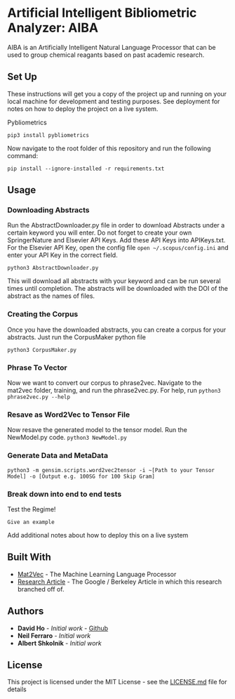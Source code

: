 # Artificial Intelligent Bibliometric Analyzer: AIBA

AIBA is an Artificially Intelligent Natural Language Processor that can be used to group chemical reagants based on past academic research.

## Set Up

These instructions will get you a copy of the project up and running on your local machine for development and testing purposes. See deployment for notes on how to deploy the project on a live system.

Pybliometrics

```
pip3 install pybliometrics
```

Now navigate to the root folder of this repository and run the following command: 
```
pip install --ignore-installed -r requirements.txt
```

## Usage
### Downloading Abstracts
Run the AbstractDownloader.py file in order to download Abstracts under a certain keyword you will enter. Do not forget to create your own SpringerNature and Elsevier API Keys. Add these API Keys into APIKeys.txt. For the Elsevier API Key, open the config file ``` open ~/.scopus/config.ini ``` and enter your API Key in the correct field.

```
python3 AbstractDownloader.py
```
This will download all abstracts with your keyword and can be run several times until completion. The abstracts will be downloaded with the DOI of the abstract as the names of files.

### Creating the Corpus
Once you have the downloaded abstracts, you can create a corpus for your abstracts. Just run the CorpusMaker python file
```
python3 CorpusMaker.py
```

### Phrase To Vector
Now we want to convert our corpus to phrase2vec. Navigate to the mat2vec folder, training, and run the phrase2vec.py. For help, run ```python3 phrase2vec.py --help ```


### Resave as Word2Vec to Tensor File
Now resave the generated model to the tensor model. Run the NewModel.py code.
```python3 NewModel.py```


### Generate Data and MetaData
```
python3 -m gensim.scripts.word2vec2tensor -i ~[Path to your Tensor Model] -o [Output e.g. 100SG for 100 Skip Gram]
```



### Break down into end to end tests

Test the Regime!

```
Give an example
```

Add additional notes about how to deploy this on a live system

## Built With

* [Mat2Vec](https://github.com/materialsintelligence/mat2vec) - The Machine Learning Language Processor
* [Research Article](https://www.nature.com/articles/s41586-019-1335-8#Sec9) - The Google / Berkeley Article in which this research branched off of.

## Authors

* **David Ho** - *Initial work* - [Github](https://github.com/davidhodev)
* **Neil Ferraro** - *Initial work*
* **Albert Shkolnik** - *Initial work*

## License

This project is licensed under the MIT License - see the [LICENSE.md](LICENSE.md) file for details
